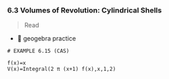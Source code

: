 ### 6.3 Volumes of Revolution: Cylindrical Shells

> Read


- 🎯 geogebra practice 

```
# EXAMPLE 6.15 (CAS)

f(x)=x
V(x)=Integral(2 π (x+1) f(x),x,1,2)
```


